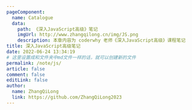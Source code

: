 ```yaml
---
pageComponent:
  name: Catalogue
  data:
    path: 《深入JavaScript高级》笔记
    imgUrl: http://www.zhangqilong.cn/img/JS.png
    description: 本章内容为 coderwhy 老师《深入JavaScript高级》课程笔记
title: 深入JavaScript高级笔记
date: 2022-06-24 13:34:19
# 这里设置成和文件夹中md文件一样的话，就可以创建新的文件
permalink: /note/js/
article: false
comment: false
editLink: false
author:
  name: ZhangQiLong
  link: https://github.com/ZhangQiLong2023
---
```

